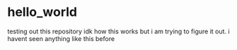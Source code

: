 # hello_world
testing out this repository
idk how this works but i am trying to figure it out.
i havent seen anything like this before 
